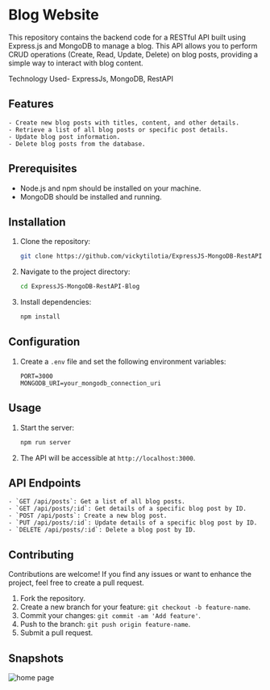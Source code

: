 # Blog Website

This repository contains the backend code for a RESTful API built using Express.js and MongoDB to manage a blog. This API allows you to perform CRUD operations (Create, Read, Update, Delete) on blog posts, providing a simple way to interact with blog content.

Technology Used- ExpressJs, MongoDB, RestAPI

## Features
```
- Create new blog posts with titles, content, and other details.
- Retrieve a list of all blog posts or specific post details.
- Update blog post information.
- Delete blog posts from the database.
```
## Prerequisites

- Node.js and npm should be installed on your machine.
- MongoDB should be installed and running.

## Installation

1. Clone the repository:

   ```bash
   git clone https://github.com/vickytilotia/ExpressJS-MongoDB-RestAPI-Blog.git
   ```

2. Navigate to the project directory:

   ```bash
   cd ExpressJS-MongoDB-RestAPI-Blog
   ```

3. Install dependencies:

   ```bash
   npm install
   ```

## Configuration

1. Create a `.env` file and set the following environment variables:

   ```
   PORT=3000
   MONGODB_URI=your_mongodb_connection_uri
   ```

## Usage

1. Start the server:

   ```bash
   npm run server
   ```

2. The API will be accessible at `http://localhost:3000`.

## API Endpoints
```
- `GET /api/posts`: Get a list of all blog posts.
- `GET /api/posts/:id`: Get details of a specific blog post by ID.
- `POST /api/posts`: Create a new blog post.
- `PUT /api/posts/:id`: Update details of a specific blog post by ID.
- `DELETE /api/posts/:id`: Delete a blog post by ID.
```
## Contributing

Contributions are welcome! If you find any issues or want to enhance the project, feel free to create a pull request.

1. Fork the repository.
2. Create a new branch for your feature: `git checkout -b feature-name`.
3. Commit your changes: `git commit -am 'Add feature'`.
4. Push to the branch: `git push origin feature-name`.
5. Submit a pull request.

## Snapshots
![home page](https://github.com/vickytilotia/ExpressJS-MongoDB-RestAPI-Blog/assets/32337899/54540bec-567e-402d-b68f-293207ffd35e)
